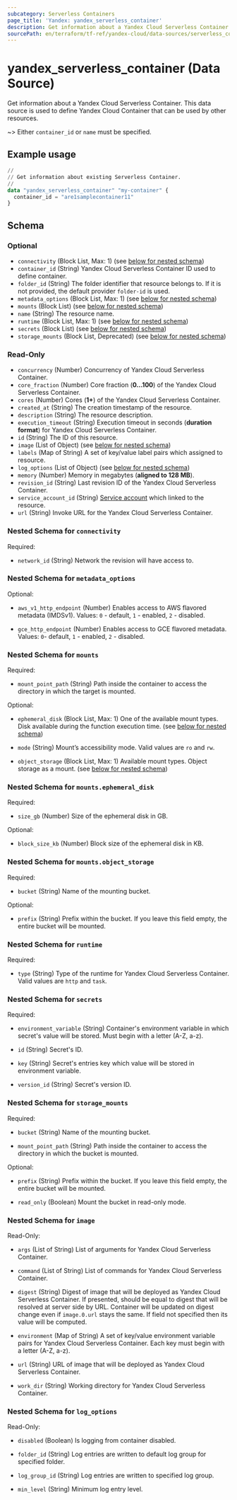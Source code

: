 ```yaml
---
subcategory: Serverless Containers
page_title: 'Yandex: yandex_serverless_container'
description: Get information about a Yandex Cloud Serverless Container.
sourcePath: en/terraform/tf-ref/yandex-cloud/data-sources/serverless_container.md
---
```


# yandex_serverless_container (Data Source)

Get information about a Yandex Cloud Serverless Container. This data source is used to define Yandex Cloud Container that can be used by other resources.

~> Either `container_id` or `name` must be specified.

## Example usage

```terraform
//
// Get information about existing Serverless Container.
//
data "yandex_serverless_container" "my-container" {
  container_id = "are1samplecontainer11"
}
```

<!-- schema generated by tfplugindocs -->
## Schema

### Optional

- `connectivity` (Block List, Max: 1) (see [below for nested schema](#nestedblock--connectivity))
- `container_id` (String) Yandex Cloud Serverless Container ID used to define container.
- `folder_id` (String) The folder identifier that resource belongs to. If it is not provided, the default provider `folder-id` is used.
- `metadata_options` (Block List, Max: 1) (see [below for nested schema](#nestedblock--metadata_options))
- `mounts` (Block List) (see [below for nested schema](#nestedblock--mounts))
- `name` (String) The resource name.
- `runtime` (Block List, Max: 1) (see [below for nested schema](#nestedblock--runtime))
- `secrets` (Block List) (see [below for nested schema](#nestedblock--secrets))
- `storage_mounts` (Block List, Deprecated) (see [below for nested schema](#nestedblock--storage_mounts))

### Read-Only

- `concurrency` (Number) Concurrency of Yandex Cloud Serverless Container.
- `core_fraction` (Number) Core fraction (**0...100**) of the Yandex Cloud Serverless Container.
- `cores` (Number) Cores (**1+**) of the Yandex Cloud Serverless Container.
- `created_at` (String) The creation timestamp of the resource.
- `description` (String) The resource description.
- `execution_timeout` (String) Execution timeout in seconds (**duration format**) for Yandex Cloud Serverless Container.
- `id` (String) The ID of this resource.
- `image` (List of Object) (see [below for nested schema](#nestedatt--image))
- `labels` (Map of String) A set of key/value label pairs which assigned to resource.
- `log_options` (List of Object) (see [below for nested schema](#nestedatt--log_options))
- `memory` (Number) Memory in megabytes (**aligned to 128 MB**).
- `revision_id` (String) Last revision ID of the Yandex Cloud Serverless Container.
- `service_account_id` (String) [Service account](https://yandex.cloud/docs/iam/concepts/users/service-accounts) which linked to the resource.
- `url` (String) Invoke URL for the Yandex Cloud Serverless Container.

<a id="nestedblock--connectivity"></a>
### Nested Schema for `connectivity`

Required:

- `network_id` (String) Network the revision will have access to.



<a id="nestedblock--metadata_options"></a>
### Nested Schema for `metadata_options`

Optional:

- `aws_v1_http_endpoint` (Number) Enables access to AWS flavored metadata (IMDSv1). Values: `0` - default, `1` - enabled, `2` - disabled.

- `gce_http_endpoint` (Number) Enables access to GCE flavored metadata. Values: `0`- default, `1` - enabled, `2` - disabled.



<a id="nestedblock--mounts"></a>
### Nested Schema for `mounts`

Required:

- `mount_point_path` (String) Path inside the container to access the directory in which the target is mounted.


Optional:

- `ephemeral_disk` (Block List, Max: 1) One of the available mount types. Disk available during the function execution time. (see [below for nested schema](#nestedblock--mounts--ephemeral_disk))

- `mode` (String) Mount’s accessibility mode. Valid values are `ro` and `rw`.

- `object_storage` (Block List, Max: 1) Available mount types. Object storage as a mount. (see [below for nested schema](#nestedblock--mounts--object_storage))


<a id="nestedblock--mounts--ephemeral_disk"></a>
### Nested Schema for `mounts.ephemeral_disk`

Required:

- `size_gb` (Number) Size of the ephemeral disk in GB.


Optional:

- `block_size_kb` (Number) Block size of the ephemeral disk in KB.



<a id="nestedblock--mounts--object_storage"></a>
### Nested Schema for `mounts.object_storage`

Required:

- `bucket` (String) Name of the mounting bucket.


Optional:

- `prefix` (String) Prefix within the bucket. If you leave this field empty, the entire bucket will be mounted.




<a id="nestedblock--runtime"></a>
### Nested Schema for `runtime`

Required:

- `type` (String) Type of the runtime for Yandex Cloud Serverless Container. Valid values are `http` and `task`.



<a id="nestedblock--secrets"></a>
### Nested Schema for `secrets`

Required:

- `environment_variable` (String) Container's environment variable in which secret's value will be stored. Must begin with a letter (A-Z, a-z).

- `id` (String) Secret's ID.

- `key` (String) Secret's entries key which value will be stored in environment variable.

- `version_id` (String) Secret's version ID.



<a id="nestedblock--storage_mounts"></a>
### Nested Schema for `storage_mounts`

Required:

- `bucket` (String) Name of the mounting bucket.

- `mount_point_path` (String) Path inside the container to access the directory in which the bucket is mounted.


Optional:

- `prefix` (String) Prefix within the bucket. If you leave this field empty, the entire bucket will be mounted.

- `read_only` (Boolean) Mount the bucket in read-only mode.



<a id="nestedatt--image"></a>
### Nested Schema for `image`

Read-Only:

- `args` (List of String) List of arguments for Yandex Cloud Serverless Container.

- `command` (List of String) List of commands for Yandex Cloud Serverless Container.

- `digest` (String) Digest of image that will be deployed as Yandex Cloud Serverless Container. If presented, should be equal to digest that will be resolved at server side by URL. Container will be updated on digest change even if `image.0.url` stays the same. If field not specified then its value will be computed.

- `environment` (Map of String) A set of key/value environment variable pairs for Yandex Cloud Serverless Container. Each key must begin with a letter (A-Z, a-z).

- `url` (String) URL of image that will be deployed as Yandex Cloud Serverless Container.

- `work_dir` (String) Working directory for Yandex Cloud Serverless Container.



<a id="nestedatt--log_options"></a>
### Nested Schema for `log_options`

Read-Only:

- `disabled` (Boolean) Is logging from container disabled.

- `folder_id` (String) Log entries are written to default log group for specified folder.

- `log_group_id` (String) Log entries are written to specified log group.

- `min_level` (String) Minimum log entry level.

